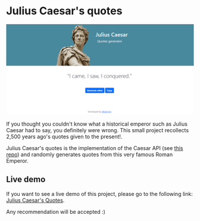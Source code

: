 # Julius Caesar's quotes 

![Julius Caesar](https://github.com/iamciro/caesar-quotes/blob/main/caesar/static/img/caesar_screen.png)

If you thought you couldn't know what a historical emperor such as Julius Caesar had to say, you definitely were wrong. 
This small project recollects 2,500 years ago's quotes given to the present!.

Julius Caesar's quotes is the implementation of the Caesar API (see [this repo](https://github.com/iamciro/caesar-api)) and randomly generates quotes from this very famous Roman Emperor.

## Live demo

If you want to see a live demo of this project, please go to the following link: [Julius Caesar's Quotes](https://caesar-quotes.herokuapp.com/).

Any recommendation will be accepted :)
